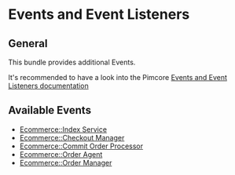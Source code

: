 # Events and Event Listeners

## General

This bundle provides additional Events.

It's recommended to have a look into the Pimcore [Events and Event Listeners documentation](https://pimcore.com/docs/pimcore/current/Development_Documentation/Extending_Pimcore/Event_API_and_Event_Manager.html)

## Available Events

- [Ecommerce::Index Service](https://github.com/pimcore/ecommerce-framework-bundle/blob/1.x/src/Event/IndexServiceEvents.php)
- [Ecommerce::Checkout Manager](https://github.com/pimcore/ecommerce-framework-bundle/blob/1.x/src/Event/CheckoutManagerEvents.php)
- [Ecommerce::Commit Order Processor](https://github.com/pimcore/ecommerce-framework-bundle/blob/1.x/src/Event/CommitOrderProcessorEvents.php)
- [Ecommerce::Order Agent](https://github.com/pimcore/ecommerce-framework-bundle/blob/1.x/src/Event/OrderAgentEvents.php)
- [Ecommerce::Order Manager](https://github.com/pimcore/ecommerce-framework-bundle/blob/1.x/src/Event/OrderManagerEvents.php)
